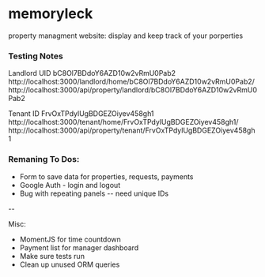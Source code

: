 # memoryleck

property managment website:
display and keep track of your porperties

### Testing Notes
Landlord UID
bC8Ol7BDdoY6AZD10w2vRmU0Pab2
http://localhost:3000/landlord/home/bC8Ol7BDdoY6AZD10w2vRmU0Pab2/
http://localhost:3000/api/property/landlord/bC8Ol7BDdoY6AZD10w2vRmU0Pab2

Tenant ID 
FrvOxTPdylUgBDGEZOiyev458gh1
http://localhost:3000/tenant/home/FrvOxTPdylUgBDGEZOiyev458gh1/
http://localhost:3000/api/property/tenant/FrvOxTPdylUgBDGEZOiyev458gh1

### Remaning To Dos:
+ Form to save data for properties, requests, payments
+ Google Auth - login and logout 
+ Bug with repeating panels -- need unique IDs

--

Misc:
+ MomentJS for time countdown
+ Payment list for manager dashboard 
+ Make sure tests run 
+ Clean up unused ORM queries 